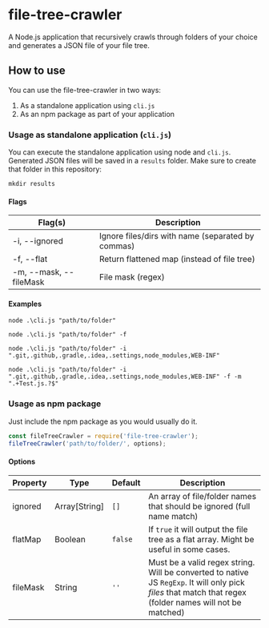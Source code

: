 # file-tree-crawler
A Node.js application that recursively crawls through folders of your choice and generates a JSON file of your file tree.

## How to use
You can use the file-tree-crawler in two ways:
1. As a standalone application using `cli.js`
2. As an npm package as part of your application

### Usage as standalone application (`cli.js`)
You can execute the standalone application using node and `cli.js`.
Generated JSON files will be saved in a `results` folder. Make sure to create that folder in this repository:

`mkdir results`

#### Flags
| Flag(s)  | Description |
|-----------|------- |
| -i, --ignored   | Ignore files/dirs with name (separated by commas)|
| -f, --flat   | Return flattened map (instead of file tree) |
| -m, --mask, --fileMask  | File mask (regex) |

#### Examples
`node .\cli.js "path/to/folder"`

`node .\cli.js "path/to/folder" -f`

`node .\cli.js "path/to/folder" -i ".git,.github,.gradle,.idea,.settings,node_modules,WEB-INF"`

`node .\cli.js "path/to/folder" -i ".git,.github,.gradle,.idea,.settings,node_modules,WEB-INF" -f -m ".+Test.js.?$"`


### Usage as npm package
Just include the npm package as you would usually do it.
```javascript
const fileTreeCrawler = require('file-tree-crawler');
fileTreeCrawler('path/to/folder/', options);
```

#### Options
| Property  | Type          | Default | Description                                                             |
|-----------|-------        |---      | -------------                                                            |
| ignored   | Array[String] | `[]`      | An array of file/folder names that should be ignored (full name match)  |
| flatMap   | Boolean       | `false`   | If `true` it will output the file tree as a flat array. Might be useful in some cases.  |
| fileMask  | String        | `''`      | Must be a valid regex string. Will be converted to native JS `RegExp`. It will only pick *files* that match that regex (folder names will not be matched) |



